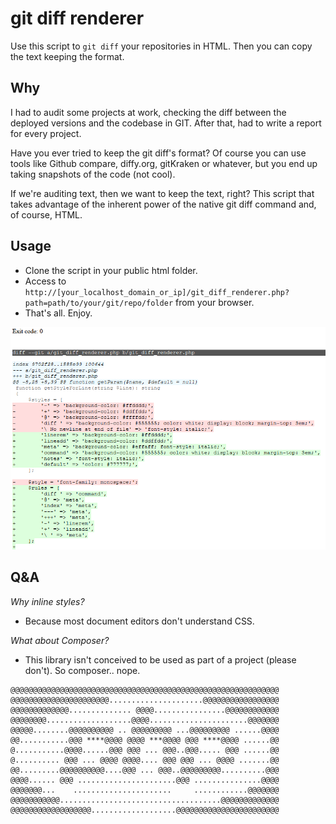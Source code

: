 # git diff renderer

Use this script to `git diff` your repositories in HTML. Then you can copy the text keeping the format.


## Why

I had to audit some projects at work, checking the diff between the deployed versions and the codebase in GIT. After that, had to write a report for every project. 

Have you ever tried to keep the git diff's format? Of course you can use tools like Github compare, diffy.org, gitKraken or whatever, but you end up taking snapshots of the code (not cool).

If we're auditing text, then we want to keep the text, right? This script that takes advantage of the inherent power of the native git diff command and, of course, HTML.


## Usage

- Clone the script in your public html folder.
- Access to `http://[your_localhost_domain_or_ip]/git_diff_renderer.php?path=path/to/your/git/repo/folder` from your browser.
- That's all. Enjoy.

![screenshot](screenshot.png)


## Q&A

_Why inline styles?_
- Because most document editors don't understand CSS.

_What about Composer?_
- This library isn't conceived to be used as part of a project (please don't). So composer.. nope.


```
@@@@@@@@@@@@@@@@@@@@@@@@@@@@@@@@@@@@@@@@@@@@@@@@@@@@@@@@@@@@
@@@@@@@@@@@@@@@@@@@@@@.....................@@@@@@@@@@@@@@@@@
@@@@@@@@@@@@@.............. @@@@................@@@@@@@@@@@@
@@@@@@@@...................@@@@......................@@@@@@@
@@@@@........@@@@@@@@@@ .. @@@@@@@@@ ...@@@@@@@@@ ......@@@@
@@...........@@@ ****@@@@ @@@@ ***@@@@ @@@ ****@@@@ ......@@
@...........@@@@......@@@ @@@ ... @@@..@@@..... @@@ ......@@
@.......... @@@ ... @@@@ @@@@.... @@@ @@@ ... @@@@ .......@@
@@.........@@@@@@@@@@....@@@ ... @@@..@@@@@@@@@..........@@@
@@@@...... @@@ ......................@@@ ...............@@@@
@@@@@@@...    ......................     ............@@@@@@@
@@@@@@@@@@@....................................@@@@@@@@@@@@@
@@@@@@@@@@@@@@@@@@...................@@@@@@@@@@@@@@@@@@@@@@@
```

